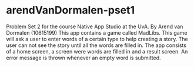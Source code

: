 # arendVanDormalen-pset1

Problem Set 2 for the course Native App Studio at the UvA. By Arend van Dormalen (10615199)
This app contains a game called MadLibs. 
This game will ask a user to enter words of a certain type to help creating a story. 
The user can not see the story until all the words are filled in.
The app consists of a home screen, a screen were words are filled in and a result screen.
An error message is thrown whenever an empty word is submitted.
